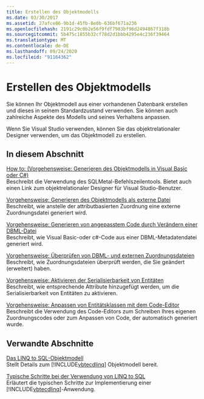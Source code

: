 ```yaml
---
title: Erstellen des Objektmodells
ms.date: 03/30/2017
ms.assetid: 27afce86-9b1d-45fb-8e0b-636bf671a236
ms.openlocfilehash: 2191c29c0b2e56f9fdf7983bf96d2494867f318b
ms.sourcegitcommit: 5b475c1855b32cf78d2d1bbb4295e4c236f39464
ms.translationtype: MT
ms.contentlocale: de-DE
ms.lasthandoff: 09/24/2020
ms.locfileid: "91164362"
---
```

# <a name="creating-the-object-model"></a>Erstellen des Objektmodells

Sie können Ihr Objektmodell aus einer vorhandenen Datenbank erstellen und dieses in seinem Standardzustand verwenden. Sie können auch zahlreiche Aspekte des Modells und seines Verhaltens anpassen.  
  
 Wenn Sie Visual Studio verwenden, können Sie das objektrelationaler Designer verwenden, um das Objektmodell zu erstellen.  
  
## <a name="in-this-section"></a>In diesem Abschnitt  

 [How to: (Vorgehensweise: Generieren des Objektmodells in Visual Basic oder C#)](how-to-generate-the-object-model-in-visual-basic-or-csharp.md)  
 Beschreibt die Verwendung des SQLMetal-Befehlszeilentools. Bietet auch einen Link zum objektrelationaler Designer für Visual Studio-Benutzer.  
  
 [Vorgehensweise: Generieren des Objektmodells als externe Datei](how-to-generate-the-object-model-as-an-external-file.md)  
 Beschreibt, wie anstelle der attributbasierten Zuordnung eine externe Zuordnungsdatei generiert wird.  
  
 [Vorgehensweise: Generieren von angepasstem Code durch Verändern einer DBML-Datei](how-to-generate-customized-code-by-modifying-a-dbml-file.md)  
 Beschreibt, wie Visual Basic-oder c#-Code aus einer DBML-Metadatendatei generiert wird.  
  
 [Vorgehensweise: Überprüfen von DBML- und externen Zuordnungsdateien](how-to-validate-dbml-and-external-mapping-files.md)  
 Beschreibt, wie Zuordnungsdateien überprüft werden, die Sie geändert (erweitert) haben.  
  
 [Vorgehensweise: Aktivieren der Serialisierbarkeit von Entitäten](how-to-make-entities-serializable.md)  
 Beschreibt, wie entsprechende Attribute hinzugefügt werden, um die Serialisierbarkeit von Entitäten zu aktivieren.  
  
 [Vorgehensweise: Anpassen von Entitätsklassen mit dem Code-Editor](how-to-customize-entity-classes-by-using-the-code-editor.md)  
 Beschreibt die Verwendung des Code-Editors zum Schreiben Ihres eigenen Zuordnungscodes oder zum Anpassen von Code, der automatisch generiert wurde.  
  
## <a name="related-sections"></a>Verwandte Abschnitte  

 [Das LINQ to SQL-Objektmodell](the-linq-to-sql-object-model.md)  
 Stellt Details zum [!INCLUDE[vbtecdlinq](../../../../../../includes/vbtecdlinq-md.md)] Objektmodell bereit.  
  
 [Typische Schritte bei der Verwendung von LINQ to SQL](typical-steps-for-using-linq-to-sql.md)  
 Erläutert die typischen Schritte zur Implementierung einer [!INCLUDE[vbtecdlinq](../../../../../../includes/vbtecdlinq-md.md)]-Anwendung.
